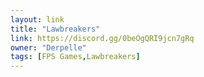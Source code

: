 ```yaml
---
layout: link
title: "Lawbreakers"
link: https://discord.gg/0beOgQRI9jcn7gRq
owner: "Derpelle"
tags: [FPS Games,Lawbreakers]
---
```

